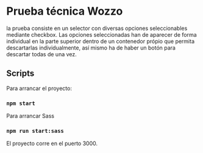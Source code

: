 # Prueba técnica Wozzo

la prueba consiste en un selector con diversas opciones seleccionables mediante checkbox. Las opciones seleccionadas han de aparecer de forma individual en la parte superior dentro de un contenedor própio que permita descartarlas individualmente, así mismo ha de haber un botón para descartar todas de una vez.

## Scripts

Para arrancar el proyecto:

### `npm start`

Para arrancar Sass

### `npm run start:sass` 

El proyecto corre en el puerto 3000.
